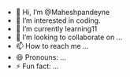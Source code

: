 - 👋 Hi, I’m @Maheshpandeyne
- 👀 I’m interested in coding.
- 🌱 I’m currently learning11
- 💞️ I’m looking to collaborate on ...
- 📫 How to reach me ...
- 😄 Pronouns: ...
- ⚡ Fun fact: ...

<!---
Maheshpandeyne/Maheshpandeyne is a ✨ special ✨ repository because its `README.md` (this file) appears on your GitHub profile.
You can click the Preview link to take a look at your changes.
--->
